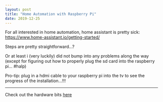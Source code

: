 ```yaml
---
layout: post
title: "Home Automation with Raspberry Pi"
date: 2019-12-25
---
```


For all interested in home automation, home assistant is pretty sick: https://www.home-assistant.io/getting-started/

Steps are pretty straightforward...?

Or at least i (very luckily) did not bump into any problems along the way (except for figuring out how to properly plug the sd card into the raspberry pi... #halp)

Pro-tip: plug in a hdmi cable to your raspberry pi into the tv to see the progress of the installation...!!!

---

Check out the hardware bits <a href="https://www.yinglinglow.com/blog/2020/01/26/home-automation">here</a>